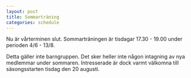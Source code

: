 ```yaml
---
layout: post
title: Sommarträning
categories: schedule
---
```


Nu är vårterminen slut. Sommarträningen är tisdagar 17.30 - 19.00 under perioden 4/6 - 13/8.

Detta gäller inte barngruppen. Det sker heller inte någon intagning av nya medlemmar under sommaren. Intresserade är dock varmt välkomna till säsongsstarten tisdag den 20 augusti.
